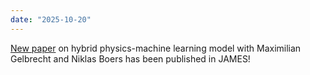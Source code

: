 ```yaml
---
date: "2025-10-20"
---
```


[New paper](https://doi.org/10.1029/2025MS004969) on hybrid physics-machine learning model with Maximilian Gelbrecht and Niklas Boers has been published in JAMES!
